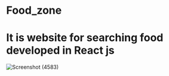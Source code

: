 # Food_zone
# It is website for searching food developed in React js
![Screenshot (4583)](https://github.com/Shashank-sharma2023/Food_zone/assets/131777770/874e6bb6-f4e1-42d5-940a-4b19062c8907)
